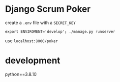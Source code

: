 # Django Scrum Poker

create a `.env` file with a `SECRET_KEY`
<!-- TODO move to settings -->

`export ENVIROMENT='develop'; ./manage.py runserver`

use `localhost:8000/poker`

# development
python==3.8.10
